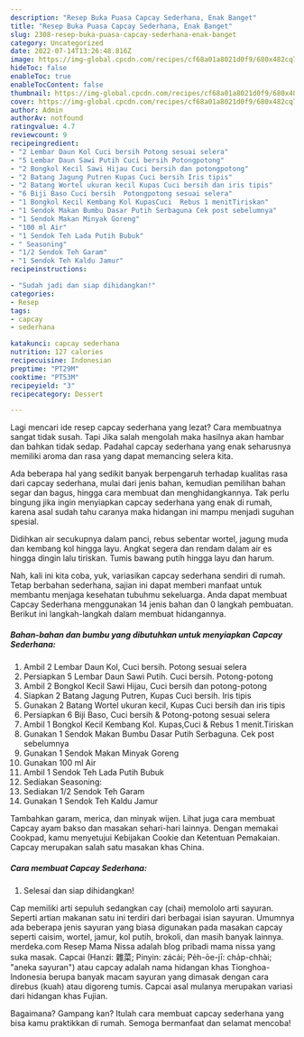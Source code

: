 ```yaml
---
description: "Resep Buka Puasa Capcay Sederhana, Enak Banget"
title: "Resep Buka Puasa Capcay Sederhana, Enak Banget"
slug: 2308-resep-buka-puasa-capcay-sederhana-enak-banget
category: Uncategorized
date: 2022-07-14T13:26:48.816Z
image: https://img-global.cpcdn.com/recipes/cf68a01a8021d0f9/680x482cq70/capcay-sederhana-foto-resep-utama.jpg
hideToc: false
enableToc: true
enableTocContent: false
thumbnail: https://img-global.cpcdn.com/recipes/cf68a01a8021d0f9/680x482cq70/capcay-sederhana-foto-resep-utama.jpg
cover: https://img-global.cpcdn.com/recipes/cf68a01a8021d0f9/680x482cq70/capcay-sederhana-foto-resep-utama.jpg
author: Admin
authorAv: notfound
ratingvalue: 4.7
reviewcount: 9
recipeingredient:
- "2 Lembar Daun Kol Cuci bersih Potong sesuai selera"
- "5 Lembar Daun Sawi Putih Cuci bersih Potongpotong"
- "2 Bongkol Kecil Sawi Hijau Cuci bersih dan potongpotong"
- "2 Batang Jagung Putren Kupas Cuci bersih Iris tipis"
- "2 Batang Wortel ukuran kecil Kupas Cuci bersih dan iris tipis"
- "6 Biji Baso Cuci bersih  Potongpotong sesuai selera"
- "1 Bongkol Kecil Kembang Kol KupasCuci  Rebus 1 menitTiriskan"
- "1 Sendok Makan Bumbu Dasar Putih Serbaguna Cek post sebelumnya"
- "1 Sendok Makan Minyak Goreng"
- "100 ml Air"
- "1 Sendok Teh Lada Putih Bubuk"
- " Seasoning"
- "1/2 Sendok Teh Garam"
- "1 Sendok Teh Kaldu Jamur"
recipeinstructions:

- "Sudah jadi dan siap dihidangkan!"
categories:
- Resep
tags:
- capcay
- sederhana

katakunci: capcay sederhana 
nutrition: 127 calories
recipecuisine: Indonesian
preptime: "PT29M"
cooktime: "PT53M"
recipeyield: "3"
recipecategory: Dessert

---
```



Lagi mencari ide resep capcay sederhana yang lezat? Cara membuatnya sangat tidak susah. Tapi Jika salah mengolah maka hasilnya akan hambar dan bahkan tidak sedap. Padahal capcay sederhana yang enak seharusnya memiliki aroma dan rasa yang dapat memancing selera kita.


Ada beberapa hal yang sedikit banyak berpengaruh terhadap kualitas rasa dari capcay sederhana, mulai dari jenis bahan, kemudian pemilihan bahan segar dan bagus, hingga cara membuat dan menghidangkannya. Tak perlu bingung jika ingin menyiapkan capcay sederhana yang enak di rumah, karena asal sudah tahu caranya maka hidangan ini mampu menjadi suguhan spesial.

Didihkan air secukupnya dalam panci, rebus sebentar wortel, jagung muda dan kembang kol hingga layu. Angkat segera dan rendam dalam air es hingga dingin lalu tiriskan. Tumis bawang putih hingga layu dan harum.


Nah, kali ini kita coba, yuk, variasikan capcay sederhana sendiri di rumah. Tetap berbahan sederhana, sajian ini dapat memberi manfaat untuk membantu menjaga kesehatan tubuhmu sekeluarga. Anda dapat membuat Capcay Sederhana menggunakan 14 jenis bahan dan 0 langkah pembuatan. Berikut ini langkah-langkah dalam membuat hidangannya.

<!--inarticleads1-->

##### Bahan-bahan dan bumbu yang dibutuhkan untuk menyiapkan Capcay Sederhana:

1. Ambil 2 Lembar Daun Kol, Cuci bersih. Potong sesuai selera
1. Persiapkan 5 Lembar Daun Sawi Putih. Cuci bersih. Potong-potong
1. Ambil 2 Bongkol Kecil Sawi Hijau, Cuci bersih dan potong-potong
1. Siapkan 2 Batang Jagung Putren, Kupas Cuci bersih. Iris tipis
1. Gunakan 2 Batang Wortel ukuran kecil, Kupas Cuci bersih dan iris tipis
1. Persiapkan 6 Biji Baso, Cuci bersih &amp; Potong-potong sesuai selera
1. Ambil 1 Bongkol Kecil Kembang Kol. Kupas,Cuci &amp; Rebus 1 menit.Tiriskan
1. Gunakan 1 Sendok Makan Bumbu Dasar Putih Serbaguna. Cek post sebelumnya
1. Gunakan 1 Sendok Makan Minyak Goreng
1. Gunakan 100 ml Air
1. Ambil 1 Sendok Teh Lada Putih Bubuk
1. Sediakan  Seasoning:
1. Sediakan 1/2 Sendok Teh Garam
1. Gunakan 1 Sendok Teh Kaldu Jamur


Tambahkan garam, merica, dan minyak wijen. Lihat juga cara membuat Capcay ayam bakso dan masakan sehari-hari lainnya. Dengan memakai Cookpad, kamu menyetujui Kebijakan Cookie dan Ketentuan Pemakaian. Capcay merupakan salah satu masakan khas China. 

<!--inarticleads2-->

##### Cara membuat Capcay Sederhana:


1. Selesai dan siap dihidangkan!

Cap memiliki arti sepuluh sedangkan cay (chai) memololo arti sayuran. Seperti artian makanan satu ini terdiri dari berbagai isian sayuran. Umumnya ada beberapa jenis sayuran yang biasa digunakan pada masakan capcay seperti caisim, wortel, jamur, kol putih, brokoli, dan masih banyak lainnya. merdeka.com Resep Mama Nissa adalah blog pribadi mama nissa yang suka masak. Capcai (Hanzi: 雜菜; Pinyin: zácài; Pe̍h-ōe-jī: cha̍p-chhài; &#34;aneka sayuran&#34;) atau capcay adalah nama hidangan khas Tionghoa-Indonesia berupa banyak macam sayuran yang dimasak dengan cara direbus (kuah) atau digoreng tumis. Capcai asal mulanya merupakan variasi dari hidangan khas Fujian. 

Bagaimana? Gampang kan? Itulah cara membuat capcay sederhana yang bisa kamu praktikkan di rumah. Semoga bermanfaat dan selamat mencoba!
